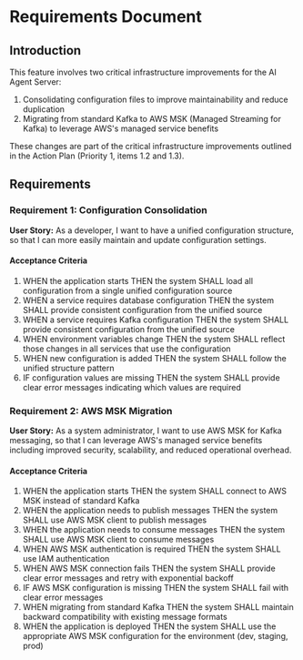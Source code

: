 # Requirements Document

## Introduction

This feature involves two critical infrastructure improvements for the AI Agent Server:

1. Consolidating configuration files to improve maintainability and reduce duplication
2. Migrating from standard Kafka to AWS MSK (Managed Streaming for Kafka) to leverage AWS's managed service benefits

These changes are part of the critical infrastructure improvements outlined in the Action Plan (Priority 1, items 1.2 and 1.3).

## Requirements

### Requirement 1: Configuration Consolidation

**User Story:** As a developer, I want to have a unified configuration structure, so that I can more easily maintain and update configuration settings.

#### Acceptance Criteria

1. WHEN the application starts THEN the system SHALL load all configuration from a single unified configuration source
2. WHEN a service requires database configuration THEN the system SHALL provide consistent configuration from the unified source
3. WHEN a service requires Kafka configuration THEN the system SHALL provide consistent configuration from the unified source
4. WHEN environment variables change THEN the system SHALL reflect those changes in all services that use the configuration
5. WHEN new configuration is added THEN the system SHALL follow the unified structure pattern
6. IF configuration values are missing THEN the system SHALL provide clear error messages indicating which values are required

### Requirement 2: AWS MSK Migration

**User Story:** As a system administrator, I want to use AWS MSK for Kafka messaging, so that I can leverage AWS's managed service benefits including improved security, scalability, and reduced operational overhead.

#### Acceptance Criteria

1. WHEN the application starts THEN the system SHALL connect to AWS MSK instead of standard Kafka
2. WHEN the application needs to publish messages THEN the system SHALL use AWS MSK client to publish messages
3. WHEN the application needs to consume messages THEN the system SHALL use AWS MSK client to consume messages
4. WHEN AWS MSK authentication is required THEN the system SHALL use IAM authentication
5. WHEN AWS MSK connection fails THEN the system SHALL provide clear error messages and retry with exponential backoff
6. IF AWS MSK configuration is missing THEN the system SHALL fail with clear error messages
7. WHEN migrating from standard Kafka THEN the system SHALL maintain backward compatibility with existing message formats
8. WHEN the application is deployed THEN the system SHALL use the appropriate AWS MSK configuration for the environment (dev, staging, prod)